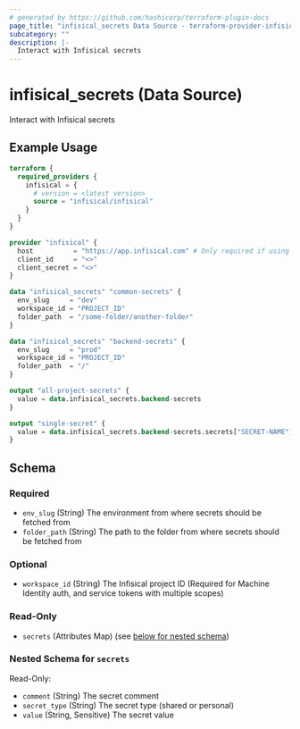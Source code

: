 ```yaml
---
# generated by https://github.com/hashicorp/terraform-plugin-docs
page_title: "infisical_secrets Data Source - terraform-provider-infisical"
subcategory: ""
description: |-
  Interact with Infisical secrets
---
```


# infisical_secrets (Data Source)

Interact with Infisical secrets

## Example Usage

```terraform
terraform {
  required_providers {
    infisical = {
      # version = <latest version>
      source = "infisical/infisical"
    }
  }
}

provider "infisical" {
  host          = "https://app.infisical.com" # Only required if using self hosted instance of Infisical, default is https://app.infisical.com
  client_id     = "<>"
  client_secret = "<>"
}

data "infisical_secrets" "common-secrets" {
  env_slug     = "dev"
  workspace_id = "PROJECT_ID"
  folder_path  = "/some-folder/another-folder"
}

data "infisical_secrets" "backend-secrets" {
  env_slug     = "prod"
  workspace_id = "PROJECT_ID"
  folder_path  = "/"
}

output "all-project-secrets" {
  value = data.infisical_secrets.backend-secrets
}

output "single-secret" {
  value = data.infisical_secrets.backend-secrets.secrets["SECRET-NAME"]
}
```

<!-- schema generated by tfplugindocs -->
## Schema

### Required

- `env_slug` (String) The environment from where secrets should be fetched from
- `folder_path` (String) The path to the folder from where secrets should be fetched from

### Optional

- `workspace_id` (String) The Infisical project ID (Required for Machine Identity auth, and service tokens with multiple scopes)

### Read-Only

- `secrets` (Attributes Map) (see [below for nested schema](#nestedatt--secrets))

<a id="nestedatt--secrets"></a>
### Nested Schema for `secrets`

Read-Only:

- `comment` (String) The secret comment
- `secret_type` (String) The secret type (shared or personal)
- `value` (String, Sensitive) The secret value
